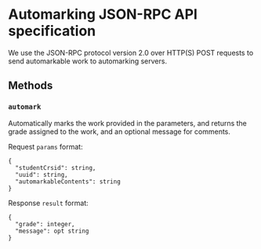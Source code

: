 # Automarking JSON-RPC API specification

We use the JSON-RPC protocol version 2.0 over HTTP(S) POST requests
to send automarkable work to automarking servers.

## Methods

### `automark`

Automatically marks the work provided in the parameters, and returns
the grade assigned to the work, and an optional message for comments.

Request `params` format:
```
{
  "studentCrsid": string,
  "uuid": string,
  "automarkableContents": string
}
```

Response `result` format:
```
{
  "grade": integer,
  "message": opt string
}
```